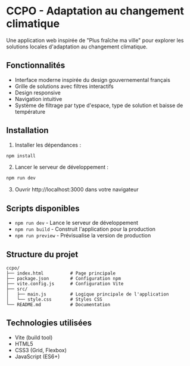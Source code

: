 # CCPO - Adaptation au changement climatique 

Une application web inspirée de "Plus fraîche ma ville" pour explorer les solutions locales d'adaptation au changement climatique.

## Fonctionnalités

- Interface moderne inspirée du design gouvernemental français
- Grille de solutions avec filtres interactifs
- Design responsive
- Navigation intuitive
- Système de filtrage par type d'espace, type de solution et baisse de température

## Installation

1. Installer les dépendances :
```bash
npm install
```

2. Lancer le serveur de développement :
```bash
npm run dev
```

3. Ouvrir http://localhost:3000 dans votre navigateur

## Scripts disponibles

- `npm run dev` - Lance le serveur de développement
- `npm run build` - Construit l'application pour la production
- `npm run preview` - Prévisualise la version de production

## Structure du projet

```
ccpo/
├── index.html          # Page principale
├── package.json        # Configuration npm
├── vite.config.js      # Configuration Vite
├── src/
│   ├── main.js         # Logique principale de l'application
│   └── style.css       # Styles CSS
└── README.md           # Documentation
```

## Technologies utilisées

- Vite (build tool)
- HTML5
- CSS3 (Grid, Flexbox)
- JavaScript (ES6+)

